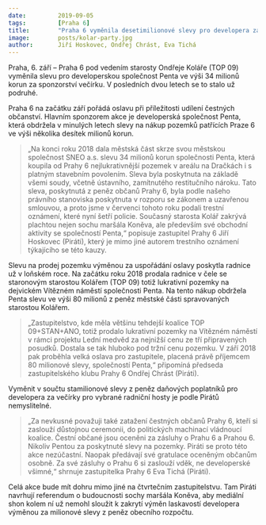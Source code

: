 ```yaml
---
date:         2019-09-05
tags:         [Praha 6]
title:        "Praha 6 vyměnila desetimilionové slevy pro developera za večírek. Už podruhé"
image: 	      posts/kolar-party.jpg
author:       Jiří Hoskovec, Ondřej Chrást, Eva Tichá
---
```


Praha, 6. září – Praha 6 pod vedením starosty Ondřeje Koláře (TOP 09) vyměnila slevu pro developerskou společnost Penta ve výši 34 milionů korun za sponzorství večírku. V posledních dvou letech se to stalo už podruhé.

Praha 6 na začátku září pořádá oslavu při příležitosti udílení čestných občanství. Hlavním sponzorem akce je developerská společnost Penta, která obdržela v minulých letech slevy na nákup pozemků patřících Praze 6 ve výši několika desítek milionů korun. 

> „Na konci roku 2018 dala městská část skrze svou městskou společnost SNEO a.s. slevu 34 milionů korun společnosti Penta, která koupila od Prahy 6 nejlukrativnější pozemek v areálu na Dračkách i s platným stavebním povolením. Sleva byla poskytnuta na základě všemi soudy, včetně ústavního, zamítnutého restitučního nároku. Tato sleva, poskytnutá z peněz občanů Prahy 6, byla podle našeho právního stanoviska poskytnuta v rozporu se zákonem a uzavřenou smlouvou, a proto jsme v červenci tohoto roku podali trestní oznámení, které nyní šetří policie. Současný starosta Kolář zakrývá plachtou nejen sochu maršála Koněva, ale především své obchodní aktivity se společností Penta,“ popisuje zastupitel Prahy 6 Jiří Hoskovec (Piráti), který je mimo jiné autorem trestního oznámení týkajícího se této kauzy. 

Slevu na prodej pozemku výměnou za uspořádání oslavy poskytla radnice už v loňském roce. Na začátku roku 2018 prodala radnice v čele se staronovým starostou Kolářem (TOP 09) totiž lukrativní pozemky na dejvickém Vítězném náměstí společnosti Penta. Na tento nákup obdržela Penta slevu ve výši 80 milionů z peněz městské části spravovaných starostou Kolářem. 

> „Zastupitelstvo, kde měla většinu tehdejší koalice TOP 09+STAN+ANO, totiž prodalo lukrativní pozemky na Vítězném náměstí v rámci projektu Lední medvěd za nejnižší cenu ze tří připravených posudků. Dostala se tak hluboko pod tržní cenu pozemku. V září 2018 pak proběhla velká oslava pro zastupitele, placená právě příjemcem 80 milionové slevy, společností Penta,“ připomíná předseda zastupitelského klubu Prahy 6 Ondřej Chrást (Piráti). 

Vyměnit v součtu stamilionové slevy z peněz daňových poplatníků pro developera za večírky pro vybrané radniční hosty je podle Pirátů nemyslitelné. 

> „Za nevkusné považuji také zatažení čestných občanů Prahy 6, kteří si zaslouží důstojnou ceremonii, do politických machinací vládnoucí koalice. Čestní občané jsou oceněni za zásluhy o Prahu 6 a Prahou 6. Nikoliv Pentou za poskytnuté slevy na pozemky. Piráti se proto této akce nezúčastní. Naopak předávají své gratulace oceněným občanům osobně. Za své zásluhy o Prahu 6 si zaslouží vděk, ne developerské všimné,“ shrnuje zastupitelka Prahy 6 Eva Tichá (Piráti). 

Celá akce bude mít dohru mimo jiné na čtvrtečním zastupitelstvu. Tam Piráti navrhují referendum o budoucnosti sochy maršála Koněva, aby mediální shon kolem ní už nemohl sloužit k zakrytí výměn laskavostí developera výměnou za milionové slevy z peněz obecního rozpočtu.
